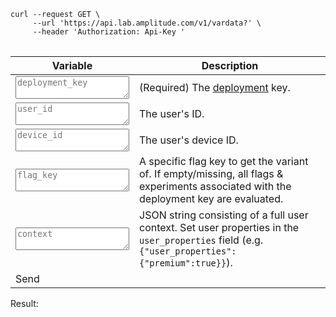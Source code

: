 <pre>
<code>curl --request GET \
     --url 'https://api.lab.amplitude.com/v1/vardata?<span id='curl_user_id'></span><span id='curl_device_id'></span><span id='curl_flag_key'></span><span id='curl_context'></span>' \
     --header 'Authorization: Api-Key <span id='curl_deployment_key'></span>'
</code>
</pre>

| <div class='big-column'>Variable</div> | Description |
| --- | --- |
| <textarea class="at-field" spellcheck="false" placeholder="deployment_key" id="deployment_key"></textarea> |  (Required) The [deployment](../../general/data-model.md#deployments) key. |
| <textarea class="at-field" spellcheck="false" placeholder="user_id" id="user_id"></textarea> | The user's ID. |
| <textarea class="at-field" spellcheck="false" placeholder="device_id" id="device_id"></textarea> | The user's device ID. |
| <textarea class="at-field" spellcheck="false" placeholder="flag_key" id="flag_key"></textarea> | A specific flag key to get the variant of. If empty/missing, all flags & experiments associated with the deployment key are evaluated. |
| <textarea class="at-field" spellcheck="false" placeholder="context" id="context"></textarea> | JSON string consisting of a full user context. Set user properties in the `user_properties` field (e.g. `{"user_properties":{"premium":true}}`). |
| <a class="md-button" id="at-action-button">Send</a> | |

Result:
<pre>
<code id="result">
</code>
</pre>

<script src="/javascripts/api-table.js">
</script>

<script>
document.getElementById('deployment_key').value =
    localStorage.getItem('deployment_key') || '';

setupApiTable({
    'deployment_key': false,
    'user_id': true,
    'device_id': true,
    'flag_key': true,
    'context': true,
}, async function(fields) {
    const deploymentKey = fields['deployment_key'];
    const userId = fields['user_id'];
    const deviceId = fields['device_id'];
    const flagKey = fields['flag_key'];
    const context = fields['context'];

    localStorage.setItem('deployment_key', deploymentKey);

    let uri = 'https://api.lab.amplitude.com/v1/vardata?'
    if (userId && userId.length > 0) {
        uri = uri + '&user_id=' + userId;
    }
    if (deviceId && deviceId.length > 0) {
        uri = uri + '&device_id=' + deviceId;
    }
    if (flagKey && flagKey.length > 0) {
        uri = uri + '&flag_key=' + flagKey;
    }
    if (context && context.length > 0) {
        uri = uri + '&context=' + context;
    }

    const response = await fetch(uri, {
        headers: {
            'Authorization': 'Api-Key ' + deploymentKey,
        },
    });
    if (response.status != 200) {
        const body = await response.text();
        throw Error(response.status + ': ' + body);
    }
    const result = await response.json();
    return JSON.stringify(result, null, 2);
});
</script>
